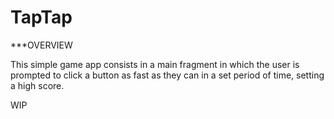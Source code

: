 # TapTap

***OVERVIEW

This simple game app consists in a main fragment in which the user is prompted to click a button as fast as they can in a set period of time, setting a high score.

WIP
